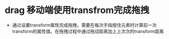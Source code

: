 # drag 移动端使用transfrom完成拖拽

- 通过设置transform属性完成拖拽，需要在每次手指按住元素时计算前一次transform的属性值。在拖拽过程中通过拖动距离加上上次次的transform距离 
